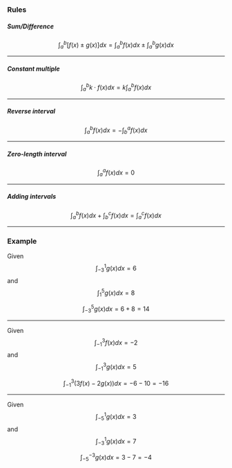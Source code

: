 ### Rules

##### Sum/Difference
$$
\int_a^b [f(x) \pm g(x)] dx = \int_a^b f(x) dx \pm \int_a^b g(x) dx
$$
___

##### Constant multiple
$$
\int_a^b k \cdot f(x) dx = k \int_a^b f(x) dx
$$
___

##### Reverse interval
$$
\int_a^b f(x) dx = - \int_b^a f(x) dx
$$
___

##### Zero-length interval
$$
\int_a^a f(x) dx = 0
$$
___

##### Adding intervals
$$
\int_a^b f(x) dx + \int_b^c f(x) dx = \int_a^c f(x) dx
$$
___

### Example

Given $$\int_{-3}^{1} g(x) dx = 6$$ and $$\int_{1}^{5} g(x) dx = 8$$

$$\int_{-3}^5 g(x) dx = 6 + 8 = 14$$
___

Given $$\int_{-1}^{3} f(x) dx = -2$$ and $$\int_{-1}^{3} g(x) dx = 5$$

$$\int_{-1}^{3} (3f(x) - 2g(x)) dx = -6 - 10 = -16$$
___

Given $$\int_{-5}^{1} g(x) dx = 3$$ and $$\int_{-3}^{1} g(x) dx = 7$$

$$\int_{-5}^{-3} g(x) dx = 3 - 7 = -4$$
